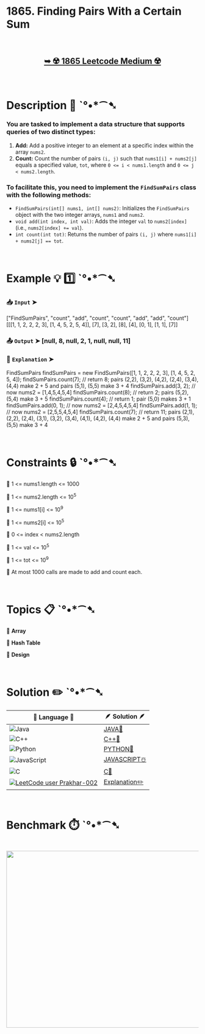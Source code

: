 # 1865. Finding Pairs With a Certain Sum

</br>

<h2 align="center"> 

<a href="https://leetcode.com/problems/finding-pairs-with-a-certain-sum/description/?envType=daily-question&envId=2025-07-06"><strong>➥ ☢️ 1865 Leetcode Medium ☢️ </strong></a>
</h2>

</br>

# Description 📜 ˋ°•*⁀➷

### You are tasked to implement a data structure that supports queries of two distinct types:

1. **Add:** Add a positive integer to an element at a specific index within the array `nums2`.
2. **Count:** Count the number of pairs `(i, j)` such that `nums1[i] + nums2[j]` equals a specified value, `tot`, where `0 <= i < nums1.length` and `0 <= j < nums2.length`.

### To facilitate this, you need to implement the `FindSumPairs` class with the following methods:

- `FindSumPairs(int[] nums1, int[] nums2)`: Initializes the `FindSumPairs` object with the two integer arrays, `nums1` and `nums2`.
- `void add(int index, int val)`: Adds the integer `val` to `nums2[index]` (i.e., `nums2[index] += val`).
- `int count(int tot)`: Returns the number of pairs `(i, j)` where `nums1[i] + nums2[j] == tot`.


</br>

# Example 💡 1️⃣ ˋ°•*⁀➷

  ### 📥 `Input`  ➤ 

["FindSumPairs", "count", "add", "count", "count", "add", "add", "count"]
[[[1, 1, 2, 2, 2, 3], [1, 4, 5, 2, 5, 4]], [7], [3, 2], [8], [4], [0, 1], [1, 1], [7]]

  ### 📤 `Output`  ➤ [null, 8, null, 2, 1, null, null, 11]

  ### 🔦 `Explanation`  ➤ 

FindSumPairs findSumPairs = new FindSumPairs([1, 1, 2, 2, 2, 3], [1, 4, 5, 2, 5, 4]);
findSumPairs.count(7);  // return 8; pairs (2,2), (3,2), (4,2), (2,4), (3,4), (4,4) make 2 + 5 and pairs (5,1), (5,5) make 3 + 4
findSumPairs.add(3, 2); // now nums2 = [1,4,5,4,5,4]
findSumPairs.count(8);  // return 2; pairs (5,2), (5,4) make 3 + 5
findSumPairs.count(4);  // return 1; pair (5,0) makes 3 + 1
findSumPairs.add(0, 1); // now nums2 = [2,4,5,4,5,4]
findSumPairs.add(1, 1); // now nums2 = [2,5,5,4,5,4]
findSumPairs.count(7);  // return 11; pairs (2,1), (2,2), (2,4), (3,1), (3,2), (3,4), (4,1), (4,2), (4,4) make 2 + 5 and pairs (5,3), (5,5) make 3 + 4

</br>

# Constraints 🔒 ˋ°•*⁀➷

🔹 1 <= nums1.length <= 1000 </br>

🔹 1 <= nums2.length <= 10<sup>5</sup> </br>

🔹 1 <= nums1[i] <= 10<sup>9</sup> </br>

🔹 1 <= nums2[i] <= 10<sup>5</sup> </br>

🔹 0 <= index < nums2.length </br>

🔹 1 <= val <= 10<sup>5</sup> </br>

🔹 1 <= tot <= 10<sup>9</sup> </br>

🔹 At most 1000 calls are made to add and count each. </br>

</br>

# Topics 📋 ˋ°•*⁀➷

🔸 **Array**  </br>

🔸 **Hash Table**  </br>

🔸 **Design**  </br>

</br>

# Solution ✏️ ˋ°•*⁀➷

| 📒 Language 📒  | 🪶 Solution 🪶 |
| ------------- | ------------- |
|  ![Java](https://img.shields.io/badge/java-%23ED8B00.svg?style=for-the-badge&logo=openjdk&logoColor=white)  | [JAVA🍁]() |
|  ![C++](https://img.shields.io/badge/c++-%2300599C.svg?style=for-the-badge&logo=c%2B%2B&logoColor=white)  | [C++🎲]()  |
|  ![Python](https://img.shields.io/badge/python-3670A0?style=for-the-badge&logo=python&logoColor=ffdd54)    | [PYTHON🍰]() |
| ![JavaScript](https://img.shields.io/badge/javascript-%23323330.svg?style=for-the-badge&logo=javascript&logoColor=%23F7DF1E)   | [JAVASCRIPT☃️]() |
|   ![C](https://img.shields.io/badge/c-%2300599C.svg?style=for-the-badge&logo=c&logoColor=white)   | [C💖]()  |
| [![LeetCode user Prakhar-002](https://img.shields.io/badge/dynamic/json?style=for-the-badge&labelColor=black&color=%23ffa116&label=Solved&query=solvedOverTotal&url=https%3A%2F%2Fleetcode-badge.vercel.app%2Fapi%2Fusers%2FPrakhar-002&logo=leetcode&logoColor=yellow)](https://leetcode.com/Prakhar-002/)  | [Explanation✏️]() |

</br>

# Benchmark ⏱️ ˋ°•*⁀➷

<h1  align="center" >

<img src ="" width = "700px" height="462px" />

</h1>

